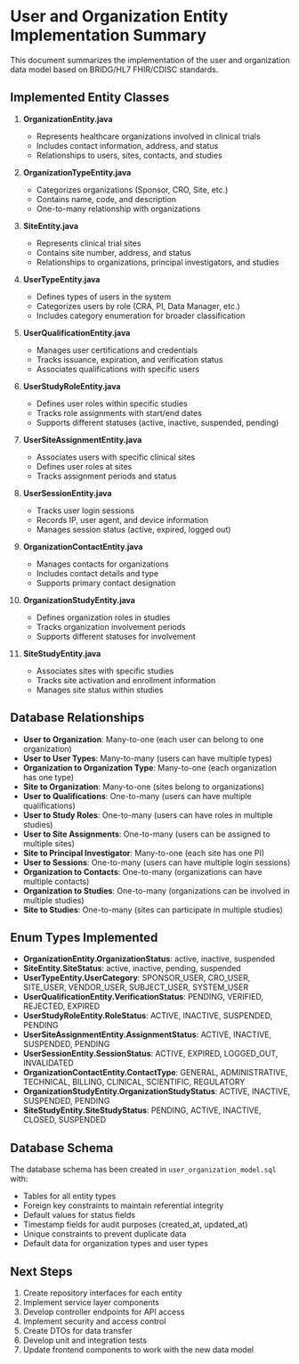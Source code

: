 # User and Organization Entity Implementation Summary

This document summarizes the implementation of the user and organization data model based on BRIDG/HL7 FHIR/CDISC standards.

## Implemented Entity Classes

1. **OrganizationEntity.java**
   - Represents healthcare organizations involved in clinical trials
   - Includes contact information, address, and status
   - Relationships to users, sites, contacts, and studies

2. **OrganizationTypeEntity.java**
   - Categorizes organizations (Sponsor, CRO, Site, etc.)
   - Contains name, code, and description
   - One-to-many relationship with organizations

3. **SiteEntity.java**
   - Represents clinical trial sites
   - Contains site number, address, and status
   - Relationships to organizations, principal investigators, and studies

4. **UserTypeEntity.java**
   - Defines types of users in the system
   - Categorizes users by role (CRA, PI, Data Manager, etc.)
   - Includes category enumeration for broader classification

5. **UserQualificationEntity.java**
   - Manages user certifications and credentials
   - Tracks issuance, expiration, and verification status
   - Associates qualifications with specific users

6. **UserStudyRoleEntity.java**
   - Defines user roles within specific studies
   - Tracks role assignments with start/end dates
   - Supports different statuses (active, inactive, suspended, pending)

7. **UserSiteAssignmentEntity.java**
   - Associates users with specific clinical sites
   - Defines user roles at sites
   - Tracks assignment periods and status

8. **UserSessionEntity.java**
   - Tracks user login sessions
   - Records IP, user agent, and device information
   - Manages session status (active, expired, logged out)

9. **OrganizationContactEntity.java**
   - Manages contacts for organizations
   - Includes contact details and type
   - Supports primary contact designation

10. **OrganizationStudyEntity.java**
    - Defines organization roles in studies
    - Tracks organization involvement periods
    - Supports different statuses for involvement

11. **SiteStudyEntity.java**
    - Associates sites with specific studies
    - Tracks site activation and enrollment information
    - Manages site status within studies

## Database Relationships

- **User to Organization**: Many-to-one (each user can belong to one organization)
- **User to User Types**: Many-to-many (users can have multiple types)
- **Organization to Organization Type**: Many-to-one (each organization has one type)
- **Site to Organization**: Many-to-one (sites belong to organizations)
- **User to Qualifications**: One-to-many (users can have multiple qualifications)
- **User to Study Roles**: One-to-many (users can have roles in multiple studies)
- **User to Site Assignments**: One-to-many (users can be assigned to multiple sites)
- **Site to Principal Investigator**: Many-to-one (each site has one PI)
- **User to Sessions**: One-to-many (users can have multiple login sessions)
- **Organization to Contacts**: One-to-many (organizations can have multiple contacts)
- **Organization to Studies**: One-to-many (organizations can be involved in multiple studies)
- **Site to Studies**: One-to-many (sites can participate in multiple studies)

## Enum Types Implemented

- **OrganizationEntity.OrganizationStatus**: active, inactive, suspended
- **SiteEntity.SiteStatus**: active, inactive, pending, suspended
- **UserTypeEntity.UserCategory**: SPONSOR_USER, CRO_USER, SITE_USER, VENDOR_USER, SUBJECT_USER, SYSTEM_USER
- **UserQualificationEntity.VerificationStatus**: PENDING, VERIFIED, REJECTED, EXPIRED
- **UserStudyRoleEntity.RoleStatus**: ACTIVE, INACTIVE, SUSPENDED, PENDING
- **UserSiteAssignmentEntity.AssignmentStatus**: ACTIVE, INACTIVE, SUSPENDED, PENDING
- **UserSessionEntity.SessionStatus**: ACTIVE, EXPIRED, LOGGED_OUT, INVALIDATED
- **OrganizationContactEntity.ContactType**: GENERAL, ADMINISTRATIVE, TECHNICAL, BILLING, CLINICAL, SCIENTIFIC, REGULATORY
- **OrganizationStudyEntity.OrganizationStudyStatus**: ACTIVE, INACTIVE, SUSPENDED, PENDING
- **SiteStudyEntity.SiteStudyStatus**: PENDING, ACTIVE, INACTIVE, CLOSED, SUSPENDED

## Database Schema

The database schema has been created in `user_organization_model.sql` with:
- Tables for all entity types
- Foreign key constraints to maintain referential integrity
- Default values for status fields
- Timestamp fields for audit purposes (created_at, updated_at)
- Unique constraints to prevent duplicate data
- Default data for organization types and user types

## Next Steps

1. Create repository interfaces for each entity
2. Implement service layer components
3. Develop controller endpoints for API access
4. Implement security and access control
5. Create DTOs for data transfer
6. Develop unit and integration tests
7. Update frontend components to work with the new data model
